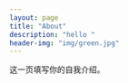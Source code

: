 ```yaml
---
layout: page
title: "About"
description: "hello " 
header-img: "img/green.jpg"
---
```


这一页填写你的自我介绍。





